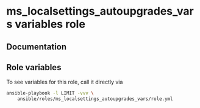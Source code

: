 # ms_localsettings_autoupgrades_vars variables role
## Documentation

## Role variables
To see variables for this role, call it directly via
```bash
ansible-playbook -l LIMIT -vvv \
    ansible/roles/ms_localsettings_autoupgrades_vars/role.yml
```
